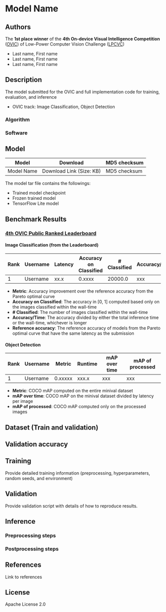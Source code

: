 
# Model Name

## Authors
The **1st place winner** of the **4th On-device Visual Intelligence Competition** ([OVIC](https://docs.google.com/document/d/1Rxm_N7dGRyPXjyPIdRwdhZNRye52L56FozDnfYuCi0k/edit#)) of Low-Power Computer Vision Challenge ([LPCVC](https://lpcv.ai/))

* Last name, First name
* Last name, First name
* Last name, First name

## Description
<!-- Provide description of the model -->
The model submitted for the OVIC and full implementation code for training, evaluation, and inference

* OVIC track: Image Classification, Object Detection

### Algorithm
<!-- Provide details of the algorithms used -->

### Software
<!-- Provide details of the software used -->

## Model
|Model|Download|MD5 checksum|
|-|-|-|
|Model Name| Download Link (Size: KB)|MD5 checksum|

The model tar file contains the followings:
* Trained model checkpoint
* Frozen trained model
* TensorFlow Lite model

## Benchmark Results

### [4th OVIC Public Ranked Leaderboard](https://lpcvc.ecn.purdue.edu/score_board_r4/?contest=round4)
#### Image Classification (from the Leaderboard)
|Rank|Username|Latency|Accuracy on Classified|# Classified|Accuracy/Time|Metric|Reference Accuracy|
|-|-|-|-|-|-|-|-|
|1|Username|xx.x|0.xxxx|20000.0|xxx|0.xxxxx|0.xxxxx|

 * **Metric**: Accuracy improvement over the reference accuracy from the Pareto optimal curve
 * **Accuracy on Classified**: The accuracy in [0, 1] computed based only on the images classified within the wall-time
 * **\# Classified**: The number of images classified within the wall-time
 * **Accuracy/Time**: The accuracy divided by either the total inference time or the wall-time, whichever is longer
 * **Reference accuracy**: The reference accuracy of models from the Pareto optimal curve that have the same latency as the submission

#### Object Detection
|Rank|Username|Metric|Runtime|mAP over time|mAP of processed|
|-|-|-|-|-|-|
|1|Username|0.xxxxx|xxx.x|xxx|xxx|
* **Metric**: COCO mAP computed on the entire minival dataset
* **mAP over time**: COCO mAP on the minival dataset divided by latency per image
* **mAP of processed**: COCO mAP computed only on the processed images

## Dataset (Train and validation)

## Validation accuracy

## Training
Provide detailed training information (preprocessing, hyperparameters, random seeds, and environment) 

## Validation
Provide validation script with details of how to reproduce results.

## Inference

### Preprocessing steps

### Postprocessing steps

## References
Link to references

## License
Apache License 2.0
